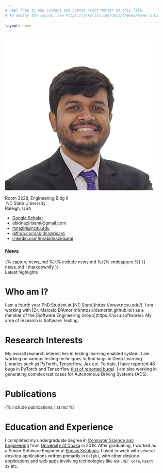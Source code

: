 ```yaml
---
# Feel free to add content and custom Front Matter to this file.
# To modify the layout, see https://jekyllrb.com/docs/themes/#overriding-theme-defaults

layout: home
---
```


<!-- styles moved to assets/css/custom.css and loaded via assets/main.scss -->

<div class="hero">
    <img class="hero-photo" src="/assets/Edited_Formal.png" alt="M M Abid Naziri">
    <aside class="hero-contacts" aria-label="Contacts">
        <div class="hero-location" aria-label="Office Location">
            <p>
                Room 3228, Engineering Bldg II<br/>
                <img class="inline-logo" src="/favicon.ico" alt="" aria-hidden="true"> NC State University<br/>
                Raleigh, USA
            </p>
        </div>
        <ul class="contact-links">
            <li><i class="fas fa-graduation-cap"></i><a href="https://scholar.google.com/citations?hl=en&user=oJJIZNcAAAAJ" target="_blank" rel="noopener">Google Scholar</a></li>
            <li><i class="fas fa-envelope"></i><a href="mailto:abidnazirisami@gmail.com">abidnazirisami@gmail.com</a></li>
            <li><i class="fas fa-university"></i><a href="mailto:mnaziri@ncsu.edu">mnaziri@ncsu.edu</a></li>
            <li><i class="fab fa-github"></i><a href="https://github.com/abidnazirisami" target="_blank" rel="noopener">github.com/abidnazirisami</a></li>
            <li><i class="fab fa-linkedin"></i><a href="https://www.linkedin.com/in/abidnazirisami" target="_blank" rel="noopener">linkedin.com/in/abidnazirisami</a></li>
        </ul>
    </aside>
    <aside class="hero-news" aria-label="News">
        <div class="hero-news-list">
            <h3>News</h3>
            {% capture news_md %}{% include news.md %}{% endcapture %}
            {{ news_md | markdownify }}
            <div class="meta">Latest highlights</div>
        </div>
    </aside>
</div>
<h1>Who am I?</h1>
 I am a fourth year PhD Student at [NC State](https://www.ncsu.edu/). I am working with [Dr. Marcelo D'Amorim](https://damorim.github.io/) as a member of the [Software Engineering Group](https://ncsu.software/). My area of research is Software Testing.

<h1>Research Interests</h1>

 My overall research interest lies in testing learning enabled system. I am working on various testing techniques to find bugs in Deep Learning Libraries such as PyTorch, Tensorflow, Jax etc. To date, I have reported 48 bugs in PyTorch and Tensorflow ([list of reported bugs](/bugs/)). I am also working in generating complex test cases for Autonomous Driving Systems (ADS).

<h1>Publications</h1>

{% include publications_list.md %}


<h1>Education and Experience</h1>

 I completed my undergraduate degree in [Computer Science and Engineering](https://du.ac.bd/body/CSE) from [University of Dhaka](https://du.ac.bd) in 2018. After graduating, I worked as a Senior Software Engineer at [Enosis Solutions](https://www.enosisbd.com/). I used to work with several desktop applications written primarily in `Delphi`, with other desktop applications and web apps involving technologies like `ASP.NET Core`, `React JS` etc.